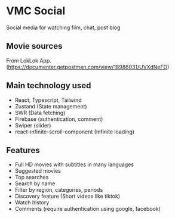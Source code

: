 # VMC Social 

Social media for watching film, chat, post blog


## Movie sources

From LokLok App.  
(https://documenter.getpostman.com/view/18986031/UVXdNeFD)

## Main technology used

- React, Typescript, Tailwind
- Zustand (State management)
- SWR (Data fetching)
- Firebase (authentication, comment)
- Swiper (slider)
- react-infinite-scroll-component (Infinite loading)

## Features

- Full HD movies with subtitles in many languages
- Suggested movies
- Top searches
- Search by name
- Filter by region, categories, periods
- Discovery feature (Short videos like tiktok)
- Watch history
- Comments (require authentication using google, facebook)

